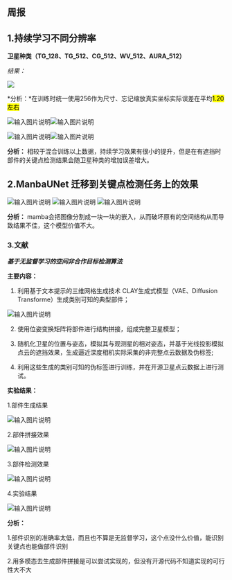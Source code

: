 ## 周报

## 1.持续学习不同分辨率

**卫星种类（TG_128、TG_512、CG_512、WV_512、AURA_512）**

*结果：*

![](/2025/2025.5.20/img/6.bmp)

*分析：*在训练时统一使用256作为尺寸、忘记缩放真实坐标实际误差在平均<mark>1.20左右

![输入图片说明](/2025/2025.5.20/img/7.bmp)![输入图片说明](/2025/2025.5.20/img/8.bmp)

![输入图片说明](/2025/2025.5.20/img/9.bmp)![输入图片说明](/2025/2025.5.20/img/10.bmp)

**分析：** 相较于混合训练以上数据，持续学习效果有很小的提升，但是在有遮挡时部件的关键点检测结果会随卫星种类的增加误差增大。

## 2.ManbaUNet 迁移到关键点检测任务上的效果

![输入图片说明](/2025/2025.5.20/img/11.bmp)
![输入图片说明](/2025/2025.5.20/img/12.bmp)
![输入图片说明](/2025/2025.5.20/img/13.bmp)

**分析：** mamba会把图像分割成一块一块的嵌入，从而破坏原有的空间结构从而导致结果不佳，这个模型价值不大。

### 3.文献

***基于无监督学习的空间非合作目标检测算法***

**主要内容：**
1.  利用基于文本提示的三维网格生成技术 CLAY生成式模型（VAE、Diffusion Transforme）生成类别可知的典型部件；

![输入图片说明](/2025/2025.5.20/img/1.bmp)

2. 使用位姿变换矩阵将部件进行结构拼接，组成完整卫星模型；

3. 随机化卫星的位置与姿态，模拟其与观测星的相对姿态，并基于光线投影模拟点云的遮挡效果，生成逼近深度相机实际采集的非完整点云数据及伪标签;

4. 利用这些生成的类别可知的伪标签进行训练，并在开源卫星点云数据上进行测试。

**实验结果：**

1.部件生成结果

![输入图片说明](/2025/2025.5.20/img/2.bmp)

2.部件拼接效果

![输入图片说明](/2025/2025.5.20/img/3.bmp)

3.部件检测效果

![输入图片说明](/2025/2025.5.20/img/4.bmp)

4.实验结果

![输入图片说明](/2025/2025.5.20/img/5.bmp)

**分析：**

1.部件识别的准确率太低，而且也不算是无监督学习，这个点没什么价值，能识别关键点也能做部件识别

2.用多模态去生成部件拼接是可以尝试实现的，但没有开源代码不知道实现的可行性大不大
